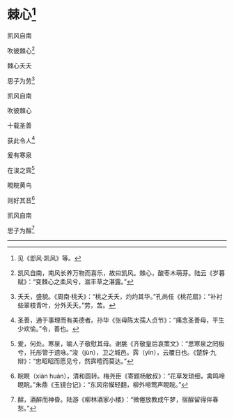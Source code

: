    

# 棘心[^1]

凯风自南

吹彼棘心[^2]

棘心夭夭

思子为劳[^3]

凯风自南

吹彼棘心

十载圣善

获此令人[^4]

爰有寒泉

在浚之霠[^5]

睍睆黄鸟

则好其音[^6]

凯风自南

思子为酲[^7]

* * *

[^1]: 见《邶风·凯风》等。
[^2]: 凯风自南，南风长养万物而喜乐，故曰凯风。棘心，酸枣木萌芽。陆云《岁暮赋》：“变棘心之柔风兮，滋丰草之湛露。”
[^3]: 夭夭，盛貌。《周南·桃夭》：“桃之夭夭，灼灼其华。”孔尚任《桃花扇》：“补衬些翠枝青叶，分外夭夭。”劳，苦。
[^4]: 圣善，通于事理而有美德者。孙华《张母陈太孺人贞节》：“痛念圣善母，平生少欢愉。”令，善也。
[^5]: 爰，何处。寒泉，喻人子敬慰其母。谢脁《齐敬皇后哀策文》：“思寒泉之罔极兮，托彤管于遗咏。”浚（jùn），卫之城邑。霠（yīn），云覆日也。《楚辞·九辩》：“忠昭昭而愿见兮，然霠曀而莫达。”
[^6]: 睆睍（xiàn huàn），清和圆转。梅尧臣《寄题杨敏叔》：“花草发琐细，禽鸣啼睍睆。”朱鼎《玉镜台记》：“东风帘幙轻翻，柳外啼莺声睍睆。”
[^7]: 酲，酒醉而神昏。陆游《柳林酒家小楼》：“微倦放教成午梦，宿酲留得伴春愁。”